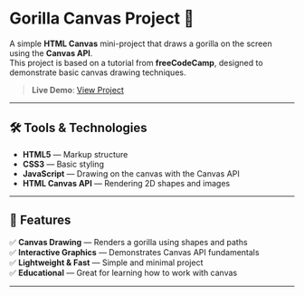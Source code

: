 # Gorilla Canvas Project 🦍

A simple **HTML Canvas** mini-project that draws a gorilla on the screen using the **Canvas API**.  
This project is based on a tutorial from **freeCodeCamp**, designed to demonstrate basic canvas drawing techniques.

> **Live Demo**: [View Project](https://flavia3107.github.io/freeCodeCamp-gorilla/)

---

## 🛠 Tools & Technologies  

- **HTML5** — Markup structure  
- **CSS3** — Basic styling  
- **JavaScript** — Drawing on the canvas with the Canvas API  
- **HTML Canvas API** — Rendering 2D shapes and images  

---

## 📂 Features  

✅ **Canvas Drawing** — Renders a gorilla using shapes and paths  
✅ **Interactive Graphics** — Demonstrates Canvas API fundamentals  
✅ **Lightweight & Fast** — Simple and minimal project  
✅ **Educational** — Great for learning how to work with canvas  

---

